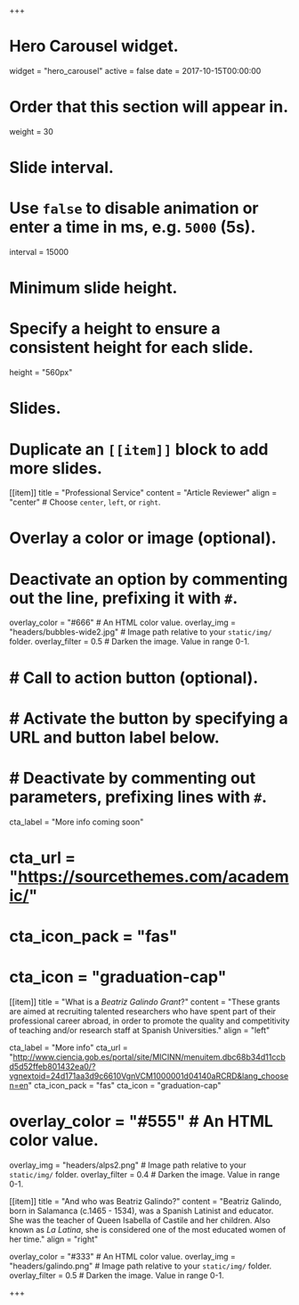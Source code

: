 +++
# Hero Carousel widget.
widget = "hero_carousel"
active = false
date = 2017-10-15T00:00:00

# Order that this section will appear in.
weight = 30

# Slide interval.
# Use `false` to disable animation or enter a time in ms, e.g. `5000` (5s).
interval = 15000

# Minimum slide height.
# Specify a height to ensure a consistent height for each slide.
height = "560px"

# Slides.
# Duplicate an `[[item]]` block to add more slides.
[[item]]
  title = "Professional Service"
  content = "Article Reviewer"
  align = "center"  # Choose `center`, `left`, or `right`.

  # Overlay a color or image (optional).
  #   Deactivate an option by commenting out the line, prefixing it with `#`.
  overlay_color = "#666"  # An HTML color value.
  overlay_img = "headers/bubbles-wide2.jpg"  # Image path relative to your `static/img/` folder.
  overlay_filter = 0.5  # Darken the image. Value in range 0-1.

#  # Call to action button (optional).
#  #   Activate the button by specifying a URL and button label below.
#  #   Deactivate by commenting out parameters, prefixing lines with `#`.
  cta_label = "More info coming soon"
#  cta_url = "https://sourcethemes.com/academic/"
#  cta_icon_pack = "fas"
#  cta_icon = "graduation-cap"

 [[item]]
   title = "What is a *Beatriz Galindo Grant*?"
   content = "These grants are aimed at recruiting talented researchers who have spent part of their professional career abroad, in order to promote the quality and competitivity of teaching and/or research staff at Spanish Universities."
   align = "left"
   
  cta_label = "More info"
  cta_url = "http://www.ciencia.gob.es/portal/site/MICINN/menuitem.dbc68b34d11ccbd5d52ffeb801432ea0/?vgnextoid=24d171aa3d9c6610VgnVCM1000001d04140aRCRD&lang_choosen=en"
  cta_icon_pack = "fas"
  cta_icon = "graduation-cap"

#  overlay_color = "#555"  # An HTML color value.
   overlay_img = "headers/alps2.png"  # Image path relative to your `static/img/` folder.
   overlay_filter = 0.4  # Darken the image. Value in range 0-1.

 [[item]]
   title = "And who was Beatriz Galindo?"
   content = "Beatriz Galindo, born in Salamanca (c.1465 - 1534), was a Spanish Latinist and educator. She was the teacher of Queen Isabella of Castile and her children. Also known as *La Latina*, she is considered one of the most educated women of her time."
   align = "right"

   overlay_color = "#333"  # An HTML color value.
   overlay_img = "headers/galindo.png"  # Image path relative to your `static/img/` folder.
   overlay_filter = 0.5  # Darken the image. Value in range 0-1.

+++
